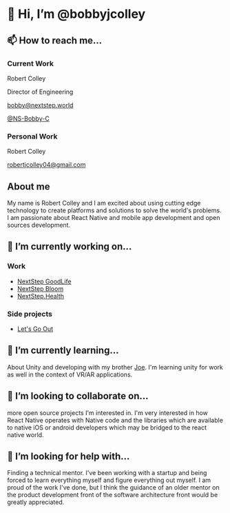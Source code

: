 

# 👋 Hi, I’m @bobbyjcolley

## 📫 How to reach me...

### Current Work

Robert Colley

Director of Engineering

bobby@nextstep.world

[@NS-Bobby-C](https://github.com/NS-BOBBY-C)

### Personal Work

Robert Colley

robertjcolley04@gmail.com

## About me

My name is Robert Colley and I am excited about using cutting edge technology to create platforms and solutions to solve the world's problems. I am passionate about React Native and mobile app development and open sources development.

## 🔭 I’m currently working on...

### Work

- [NextStep GoodLife](https://nextstepgoodife.com)
- [NextStep Bloom](https://nextstepbloom.com)
- [NextStep.Health](https://nextstep.health)

### Side projects

- [Let's Go Out](https://letsgoout.us)

## 🌱 I’m currently learning...

About Unity and developing with my brother [Joe](https://github.com/JoeThCo). I'm learning unity for work as well in the context of VR/AR applications.

## 👯 I’m looking to collaborate on...

more open source projects I'm interested in. I'm very interested in how React Native operates with Native code and the libraries which are available to native iOS or android developers which may be bridged to the react native world.

## 🤔 I’m looking for help with...

Finding a technical mentor. I've been working with a startup and being forced to learn everything myself and figure everything out myself. I am proud of the work I've done, but I think the guidance of an older mentor on the product development front of the software architecture front would be greatly appreciated.

